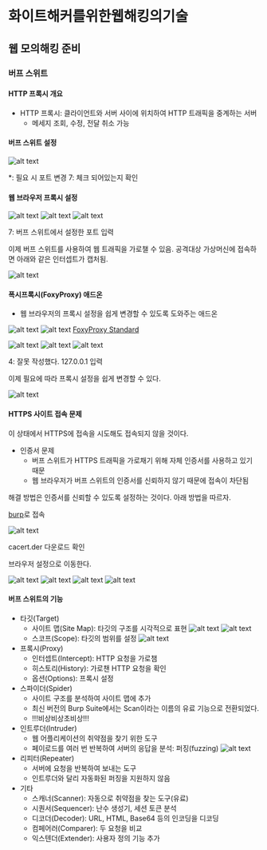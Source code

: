 # 화이트해커를위한웹해킹의기술

## 웹 모의해킹 준비

### 버프 스위트

#### HTTP 프록시 개요

- HTTP 프록시: 클라이언트와 서버 사이에 위치하여 HTTP 트래픽을 중계하는 서버
  - 메세지 조회, 수정, 전달 취소 가능

#### 버프 스위트 설정

![alt text](image.png)

*: 필요 시 포트 변경
7: 체크 되어있는지 확인

#### 웹 브라우저 프록시 설정

![alt text](image-1.png)
![alt text](image-2.png)
![alt text](image-3.png)

7: 버프 스위트에서 설정한 포트 입력

이제 버프 스위트를 사용하여 웹 트래픽을 가로챌 수 있음.
공격대상 가상머신에 접속하면 아래와 같은 인터셉트가 캡처됨.

![alt text](image-4.png)

#### 폭시프록시(FoxyProxy) 애드온

- 웹 브라우저의 프록시 설정을 쉽게 변경할 수 있도록 도와주는 애드온

![alt text](image-5.png)
![alt text](image-6.png)
[FoxyProxy Standard](https://addons.mozilla.org/en-US/firefox/addon/foxyproxy-standard/?utm_source=addons.mozilla.org&utm_medium=referral&utm_content=search)

![alt text](image-7.png)
![alt text](image-8.png)
![alt text](image-9.png)

4: 잘못 작성했다. 127.0.0.1 입력

이제 필요에 따라 프록시 설정을 쉽게 변경할 수 있다.

![alt text](image-10.png)

#### HTTPS 사이트 접속 문제

이 상태에서 HTTPS에 접속을 시도해도 접속되지 않을 것이다.

- 인증서 문제
  - 버프 스위트가 HTTPS 트래픽을 가로채기 위해 자체 인증서를 사용하고 있기 때문
  - 웹 브라우저가 버프 스위트의 인증서를 신뢰하지 않기 때문에 접속이 차단됨

해결 방법은 인증서를 신뢰할 수 있도록 설정하는 것이다.
아래 방법을 따르자.

[burp](http://burp)로 접속

![alt text](image-11.png)

cacert.der 다운로드 확인

브라우저 설정으로 이동한다.

![alt text](image-12.png)
![alt text](image-13.png)
![alt text](image-14.png)
![alt text](image-15.png)

#### 버프 스위트의 기능

- 타깃(Target)
  - 사이트 맵(Site Map): 타깃의 구조를 시각적으로 표현
  ![alt text](image-16.png)
  ![alt text](image-17.png)
  - 스코프(Scope): 타깃의 범위를 설정
  ![alt text](image-18.png)
- 프록시(Proxy)
  - 인터셉트(Intercept): HTTP 요청을 가로챔
  - 히스토리(History): 가로챈 HTTP 요청을 확인
  - 옵션(Options): 프록시 설정
- 스파이더(Spider)
  - 사이트 구조를 분석하여 사이트 맵에 추가
  - 최신 버전의 Burp Suite에서는 Scan이라는 이름의 유료 기능으로 전환되었다.
  - !!!비상비상초비상!!!
- 인트루더(Intruder)
  - 웹 어플리케이션의 취약점을 찾기 위한 도구
  - 페이로드를 여러 번 반복하여 서버의 응답을 분석: 퍼징(fuzzing)
  ![alt text](image-19.png)
- 리피터(Repeater)
  - 서버에 요청을 반복하여 보내는 도구
  - 인트루더와 달리 자동화된 퍼징을 지원하지 않음
- 기타
  - 스캐너(Scanner): 자동으로 취약점을 찾는 도구(유료)
  - 시퀀서(Sequencer): 난수 생성기, 세션 토큰 분석
  - 디코더(Decoder): URL, HTML, Base64 등의 인코딩을 디코딩
  - 컴페어러(Comparer): 두 요청을 비교
  - 익스텐더(Extender): 사용자 정의 기능 추가